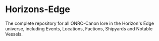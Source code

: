# Horizons-Edge
The complete repository for all ONRC-Canon lore in the Horizon's Edge universe, including Events, Locations, Factions, Shipyards and Notable Vessels.

